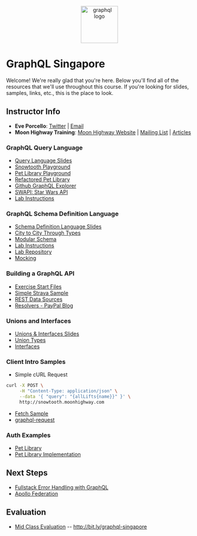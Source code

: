 <p align="center">
<img src="https://upload.wikimedia.org/wikipedia/commons/thumb/1/17/GraphQL_Logo.svg/512px-GraphQL_Logo.svg.png" width="100" alt="graphql logo"/>
</p>

# GraphQL Singapore

Welcome! We're really glad that you're here. Below you'll find all of the resources that we'll use throughout this course. If you're looking for slides, samples, links, etc., this is the place to look.

## Instructor Info

- **Eve Porcello**: [Twitter](https://twitter.com/eveporcello) | [Email](mailto:eve@moonhighway.com)
- **Moon Highway Training**: [Moon Highway Website](https://www.moonhighway.com) | [Mailing List](http://bit.ly/moonhighway) | [Articles](https://www.moonhighway.com/articles)

### GraphQL Query Language

- [Query Language Slides](https://slides.com/moonhighway/graphql-intro/)
- [Snowtooth Playground](https://snowtooth.moonhighway.com)
- [Pet Library Playground](https://pet-library.moonhighway.com)
- [Refactored Pet Library](http://funded-pet-library.moonhighway.com/)
- [Github GraphQL Explorer](https://developer.github.com/v4/explorer/)
- [SWAPI: Star Wars API](http://graphql.org/swapi-graphql/)
- [Lab Instructions](https://slides.com/moonhighway/snowtooth-query-lab/)

### GraphQL Schema Definition Language

- [Schema Definition Language Slides](https://slides.com/moonhighway/schema-definition-language/)
- [City to City Through Types](https://codesandbox.io/s/5vzn2rkzxn)
- [Modular Schema](https://github.com/eveporcello/schema-workshop/tree/master/06-extras/modularizing-a-schema/finished)
- [Lab Instructions](https://slides.com/moonhighway/schema-lab/)
- [Lab Repository](https://github.com/graphqlworkshop/schema-activity)
- [Mocking](https://github.com/graphqlworkshop/mocking)

### Building a GraphQL API

- [Exercise Start Files](https://github.com/graphqlworkshop/snowtooth-api)
- [Simple Strava Sample](https://github.com/eveporcello/simple-strava-sample/blob/master/index.js)
- [REST Data Sources](https://github.com/MoonHighway/countries-datasources)
- [Resolvers - PayPal Blog](https://medium.com/paypal-engineering/graphql-resolvers-best-practices-cd36fdbcef55)

### Unions and Interfaces

- [Unions & Interfaces Slides](https://slides.com/moonhighway/unions-interfaces)
- [Union Types](https://codesandbox.io/s/rm2rx3opqm)
- [Interfaces](https://codesandbox.io/s/71x8n304r1)

### Client Intro Samples

- Simple cURL Request

```sh
curl -X POST \
     -H "Content-Type: application/json" \
     --data '{ "query": "{allLifts{name}}" }' \
     http://snowtooth.moonhighway.com
```

- [Fetch Sample](https://codesandbox.io/s/n3jro0o4n0)
- [graphql-request](https://codesandbox.io/s/4qzq5z2vz0)

### Auth Examples

- [Pet Library](https://pet-library.moonhighway.com)
- [Pet Library Implementation](https://github.com/MoonHighway/pet-library/blob/initial-version/src/resolvers/Mutation.js)

## Next Steps

- [Fullstack Error Handling with GraphQL](https://blog.apollographql.com/full-stack-error-handling-with-graphql-apollo-5c12da407210)
- [Apollo Federation](https://egghead.io/playlists/getting-started-with-apollo-federation-60ad0165)

## Evaluation
* [Mid Class Evaluation](https://docs.google.com/forms/d/e/1FAIpQLSdXC0vnTSlw65WzTnmqYml-QK9v_3qR9kVozQ0AEkCNtUFRMg/viewform?usp=sf_link) -- http://bit.ly/graphql-singapore
